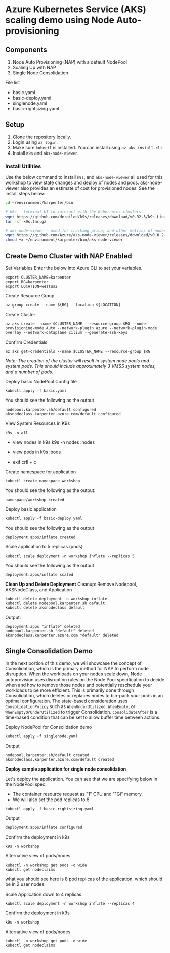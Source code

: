 # Azure Kubernetes Service (AKS) scaling demo using Node Auto-provisioning

## Components

1. Node Auto Provisioning (NAP) with a default NodePool
2. Scaling Up with NAP
3. Single Node Consolidation

File list
- basic.yaml
- basic-deploy.yaml
- singlenode.yaml
- basic-rightsizing.yaml


## Setup

1. Clone the repository locally.
1. Login using `az login`.
1. Make sure `kubectl` is installed. You can install using `az aks install-cli`. 
1. Install `K9s` and `aks-node-viewer`. 


### Install Utilities

Use the below command to install `k9s`, and `aks-node-viewer` all used for this workshop to view state changes and deploy of nodes and pods. aks-node-viewer also provides an estimate of cost for provisioned nodes. See the install steps below:

```bash
cd ~/environment/karpenter/bin

# k9s - terminal UI to interact with the Kubernetes clusters
wget https://github.com/derailed/k9s/releases/download/v0.32.5/k9s_Linux_amd64.tar.gz -O ~/environment/karpenter/bin/k9s.tar.gz
tar -xf k9s.tar.gz

# aks-node-viewer - used for tracking price, and other metrics of nodes
wget https://github.com/Azure/aks-node-viewer/releases/download/v0.0.2-alpha/aks-node-viewer_Linux_x86_64 -O ~/environment/karpenter/bin/aks-node-viewer
chmod +x ~/environment/karpenter/bin/aks-node-viewer
```


## Create Demo Cluster with NAP Enabled

Set Variables
Enter the below into Azure CLI to set your variables.
```
export CLUSTER_NAME=karpenter
export RG=karpenter
export LOCATION=westus2
```

Create Resource Group

```
az group create --name ${RG} --location ${LOCATION}
```
Create Cluster
```
az aks create --name $CLUSTER_NAME --resource-group $RG --node-provisioning-mode Auto --network-plugin azure --network-plugin-mode overlay --network-dataplane cilium --generate-ssh-keys
```

Confirm Credentials
```
az aks get-credentials --name $CLUSTER_NAME --resource-group $RG 
```

_Note: The creation of the cluster will result in system node pools and system pods. This should include approximately 3 VMSS system nodes, and a number of pods._

Deploy basic NodePool Config file
```
kubectl apply -f basic.yaml
```

You should see the following as the output
```
nodepool.karpenter.sh/default configured
aksnodeclass.karpenter.azure.com/default configured
```

View System Resources in K9s
```
k9s -n all
```

- view nodes in k9s
k9s -n nodes
:nodes

- view pods in k9s
:pods

- exit
crtl + c

Create namespace for application
```
kubectl create namespace workshop
```

You should see the following as the output:
```
namespace/workshop created
```

Deploy basic application 
```
kubectl apply -f basic-deploy.yaml
```
You should see the following as the output
```
deployment.apps/inflate created
```

Scale application to 5 replicas (pods)
```
kubectl scale deployment -n workshop inflate --replicas 5
```
You should see the following as the output
```
deployment.apps/inflate scaled
```

**Clean Up and Delete Deployment**
Cleanup: Remove Nodepool, AKSNodeClass, and Application

```
kubectl delete deployment -n workshop inflate
kubectl delete nodepool.karpenter.sh default
kubectl delete aksnodeclass default
```

Output: 
```
deployment.apps "inflate" deleted
nodepool.karpenter.sh "default" deleted
aksnodeclass.karpenter.azure.com "default" deleted
```


## Single Consolidation Demo 
In the next portion of this demo, we will showcase the concept of Consolidation, which is the primary method for NAP to perform node disruption. When the workloads on your nodes scale down, Node autoprovision uses disruption rules on the Node Pool specification to decide when and how to remove those nodes and potentially reschedule your workloads to be more efficient. This is primarily done through Consolidation, which deletes or replaces nodes to bin-pack your pods in an optimal configuration. The state-based consideration uses `ConsolidationPolicy` such as `WhenUnderUtilized`, `WhenEmpty`, or `WhenEmptyOrUnderUtilized` to trigger Consolidation. `consolidateAfter` is a time-based condition that can be set to allow buffer time between actions.

Deploy NodePool for Consolidation demo
```
kubectl apply -f singlenode.yaml
```

Output
```
nodepool.karpenter.sh/default created
aksnodeclass.karpenter.azure.com/default created
```

**Deploy sample application for single node consolidation**

Let's deploy the application. You can see that we are specifying below in the NodePool spec:
- The container resource request as "1" CPU and "1Gi" memory.
- We will also set the pod replicas to 8

```
kubectl apply -f basic-rightsizing.yaml
```

Output
```
deployment.apps/inflate configured
```


Confirm the deployment in k9s
```
k9s -n workshop
```

Alternative view of pods/nodes
```
kubectl -n workshop get pods -o wide
kubectl get nodeclaims
```

what you should see here is 8 pod replicas of the application, which should be in 2 user nodes.



Scale Application down to 4 replicas
```
kubectl scale deployment -n workshop inflate --replicas 4
```

Confirm the deployment in k9s
```
k9s -n workshop
```

Alternative view of pods/nodes
```
kubectl -n workshop get pods -o wide
kubectl get nodeclaims



